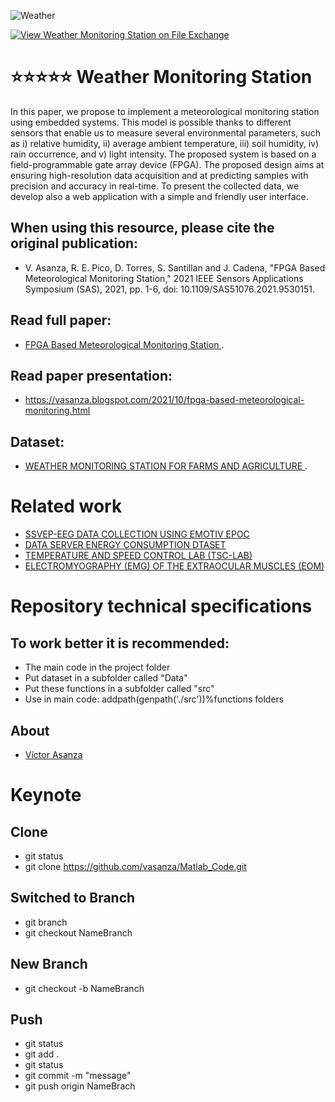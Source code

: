 ![Weather](https://user-images.githubusercontent.com/12642226/126882902-fed11a73-99d1-41a8-8533-7b5cd16f4c8d.png)

[![View Weather Monitoring Station on File Exchange](https://www.mathworks.com/matlabcentral/images/matlab-file-exchange.svg)](https://www.mathworks.com/matlabcentral/fileexchange/102804-weather-monitoring-station)
# ⭐⭐⭐⭐⭐ Weather Monitoring Station
In this paper, we propose to implement a meteorological monitoring station using embedded systems. This model is possible thanks to different sensors that enable us to measure several environmental parameters, such as i) relative humidity, ii) average ambient temperature, iii) soil humidity, iv) rain occurrence, and v) light intensity. The proposed system is based on a field-programmable gate array device (FPGA). The proposed design aims at ensuring high-resolution data acquisition and at predicting samples with precision and accuracy in real-time. To present the collected data, we develop also a web application with a simple and friendly user interface.

## When using this resource, please cite the original publication:
- V. Asanza, R. E. Pico, D. Torres, S. Santillan and J. Cadena, "FPGA Based Meteorological Monitoring Station," 2021 IEEE Sensors Applications Symposium (SAS), 2021, pp. 1-6, doi: 10.1109/SAS51076.2021.9530151.

## Read full paper:
- [FPGA Based Meteorological Monitoring Station
](https://ieeexplore.ieee.org/abstract/document/9530151).

## Read paper presentation:
- https://vasanza.blogspot.com/2021/10/fpga-based-meteorological-monitoring.html

## Dataset:
- [WEATHER MONITORING STATION FOR FARMS AND AGRICULTURE
](https://dx.doi.org/10.21227/mdfs-ya42).

# Related work
- [SSVEP-EEG DATA COLLECTION USING EMOTIV EPOC
](https://dx.doi.org/10.21227/0j42-qd38)
- [DATA SERVER ENERGY CONSUMPTION DTASET
](https://dx.doi.org/10.21227/x6jw-m015)
- [TEMPERATURE AND SPEED CONTROL LAB (TSC-LAB)
](https://dx.doi.org/10.21227/8cty-6069)
- [ELECTROMYOGRAPHY (EMG) OF THE EXTRAOCULAR MUSCLES (EOM)
](https://dx.doi.org/10.21227/bhpj-mz94)

# Repository technical specifications
## To work better it is recommended:
- The main code in the project folder
- Put dataset in a subfolder called "Data"
- Put these functions in a subfolder called "src"
- Use in main code: addpath(genpath('./src'))%functions folders

## About
- [Víctor Asanza](https://vasanza.blogspot.com/p/about-me.html)

# Keynote
## Clone
- git status
- git clone https://github.com/vasanza/Matlab_Code.git
## Switched to Branch
- git branch
- git checkout NameBranch
## New Branch
- git checkout -b NameBranch
## Push
- git status
- git add .
- git status
- git commit -m "message"
- git push origin NameBrach
